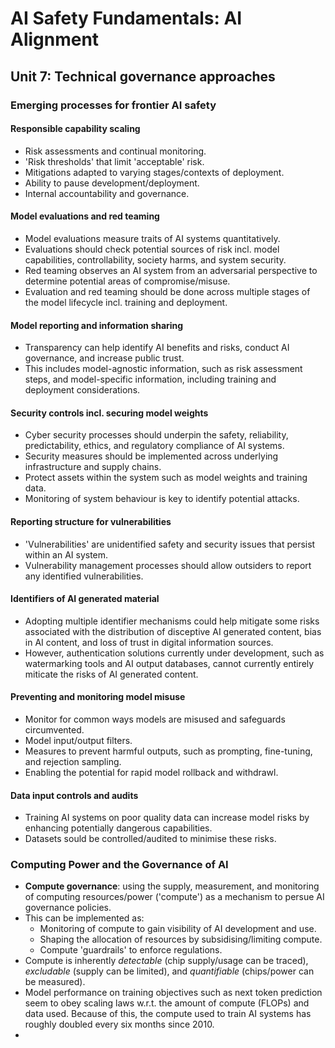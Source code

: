 # AI Safety Fundamentals: AI Alignment

## Unit 7: Technical governance approaches

### Emerging processes for frontier AI safety

#### Responsible capability scaling

* Risk assessments and continual monitoring.
* 'Risk thresholds' that limit 'acceptable' risk.
* Mitigations adapted to varying stages/contexts of deployment.
* Ability to pause development/deployment.
* Internal accountability and governance.

#### Model evaluations and red teaming

* Model evaluations measure traits of AI systems quantitatively.
* Evaluations should check potential sources of risk incl. model capabilities, controllability, society harms, and system security.
* Red teaming observes an AI system from an adversarial perspective to determine potential areas of compromise/misuse.
* Evaluation and red teaming should be done across multiple stages of the model lifecycle incl. training and deployment.

#### Model reporting and information sharing

* Transparency can help identify AI benefits and risks, conduct AI governance, and increase public trust.
* This includes model-agnostic information, such as risk assessment steps, and model-specific information, including training and deployment considerations.

#### Security controls incl. securing model weights

* Cyber security processes should underpin the safety, reliability, predictability, ethics, and regulatory compliance of AI systems.
* Security measures should be implemented across underlying infrastructure and supply chains.
* Protect assets within the system such as model weights and training data.
* Monitoring of system behaviour is key to identify potential attacks.

#### Reporting structure for vulnerabilities

* 'Vulnerabilities' are unidentified safety and security issues that persist within an AI system.
* Vulnerability management processes should allow outsiders to report any identified vulnerabilities.

#### Identifiers of AI generated material

* Adopting multiple identifier mechanisms could help mitigate some risks associated with the distribution of disceptive AI generated content, bias in AI content, and loss of trust in digital information sources.
* However, authentication solutions currently under development, such as watermarking tools and AI output databases, cannot currently entirely miticate the risks of AI generated content.

#### Preventing and monitoring model misuse

* Monitor for common ways models are misused and safeguards circumvented.
* Model input/output filters.
* Measures to prevent harmful outputs, such as prompting, fine-tuning, and rejection sampling.
* Enabling the potential for rapid model rollback and withdrawl.

#### Data input controls and audits

* Training AI systems on poor quality data can increase model risks by enhancing potentially dangerous capabilities.
* Datasets sould be controlled/audited to minimise these risks.


### Computing Power and the Governance of AI

* **Compute governance**: using the supply, measurement, and monitoring of computing resources/power ('compute') as a mechanism to persue AI governance policies.
* This can be implemented as:
  * Monitoring of compute to gain visibility of AI development and use.
  * Shaping the allocation of resources by subsidising/limiting compute.
  * Compute 'guardrails' to enforce regulations.
* Compute is inherently *detectable* (chip supply/usage can be traced), *excludable* (supply can be limited), and *quantifiable* (chips/power can be measured).
* Model performance on training objectives such as next token prediction seem to obey scaling laws w.r.t. the amount of compute (FLOPs) and data used. Because of this, the compute used to train AI systems has roughly doubled every six months since 2010.
*
